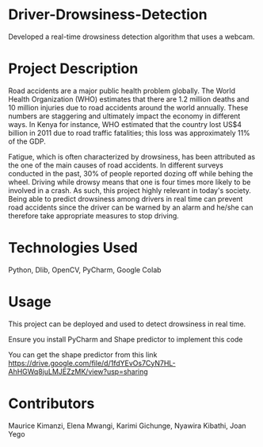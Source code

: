 # Driver-Drowsiness-Detection
Developed a real-time drowsiness detection algorithm that uses a webcam.

# Project Description
Road accidents are a major public health problem globally. 
The World Health Organization (WHO) estimates that there are 1.2 million deaths and 10 million injuries due to road accidents around the world annually. 
These numbers are staggering and ultimately impact the economy in different ways. 
In Kenya for instance, WHO estimated that the country lost US$4 billion in 2011 due to road traffic fatalities; this loss was approximately 11% of the GDP.

Fatigue, which is often characterized by drowsiness, has been attributed as the one of the main causes of road accidents. 
In different surveys conducted in the past, 30% of people reported dozing off while behing the wheel. 
Driving while drowsy means that one is four times more likely to be involved in a crash. As such, this project highly relevant in today's society. 
Being able to predict drowsiness among drivers in real time can prevent road accidents since the driver can be warned by an alarm and he/she can therefore take appropriate measures to stop driving.

# Technologies Used
Python, Dlib, OpenCV, PyCharm, Google Colab

# Usage
This project can be deployed and used to detect drowsiness in real time.

Ensure you install PyCharm and Shape predictor to implement this code

You can get the shape predictor from this link https://drive.google.com/file/d/1fdYEvOs7CyN7HL-AhHGWq8juLMJEZzMK/view?usp=sharing

# Contributors
Maurice Kimanzi, Elena Mwangi, Karimi Gichunge, Nyawira Kibathi, Joan Yego

